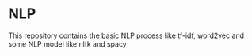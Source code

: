# NLP
This repository contains the basic NLP process like tf-idf, word2vec and some NLP model like nltk and spacy 
